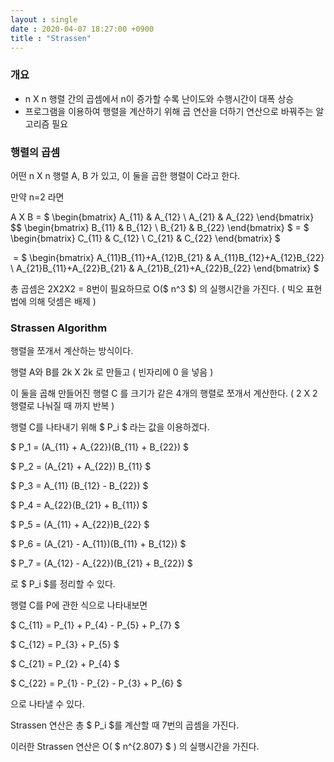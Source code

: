 ```yaml
---
layout : single
date : 2020-04-07 18:27:00 +0900
title : "Strassen"
---
```




### 개요

- n X n 행렬 간의 곱셈에서 n이 증가할 수록 난이도와 수행시간이 대폭 상승
- 프로그램을 이용하여 행렬을 계산하기 위해 곱 연산을 더하기 연산으로 바꿔주는 알고리즘 필요



### 행렬의 곱셈

어떤 n X n 행렬 A, B 가 있고, 이 둘을 곱한 행렬이 C라고 한다.

만약 n=2 라면



  A X B = $ \begin{bmatrix} A_{11} & A_{12} \\ A_{21} & A_{22} \end{bmatrix} $$ \begin{bmatrix} B_{11} & B_{12} \\ B_{21} & B_{22} \end{bmatrix} $ = $ \begin{bmatrix} C_{11} & C_{12} \\ C_{21} & C_{22} \end{bmatrix} $

​			= $ \begin{bmatrix} A_{11}B_{11}+A_{12}B_{21} & A_{11}B_{12}+A_{12}B_{22} \\ A_{21}B_{11}+A_{22}B_{21} & A_{21}B_{21}+A_{22}B_{22} \end{bmatrix} $



총 곱셈은 2X2X2 = 8번이 필요하므로 O($ n^3 $) 의 실행시간을 가진다. ( 빅오 표현법에 의해 덧셈은 배제 )



### Strassen Algorithm 

행렬을 쪼개서 계산하는 방식이다.

행렬 A와 B를 2k X 2k 로 만들고 ( 빈자리에 0 을 넣음 ) 

이 둘을 곱해 만들어진 행렬 C 를 크기가 같은 4개의 행렬로 쪼개서 계산한다. ( 2 X 2 행렬로 나눠질 때 까지 반복 )

행렬 C를 나타내기 위해 $ P_i $ 라는 값을 이용하겠다.



$ P_1 = (A_{11} + A_{22})(B_{11} + B_{22}) $

$ P_2 = (A_{21} + A_{22}) B_{11} $

$ P_3 = A_{11} (B_{12} - B_{22}) $

$ P_4 = A_{22}(B_{21} + B_{11}) $

$ P_5 = (A_{11} + A_{22})B_{22} $

$ P_6 = (A_{21} - A_{11})(B_{11} + B_{12}) $

$ P_7 = (A_{12} - A_{22})(B_{21} + B_{22}) $



로 $ P_i $를 정리할 수 있다.



행렬 C를 P에 관한 식으로 나타내보면



$ C_{11} = P_{1} + P_{4} - P_{5} + P_{7} $

$ C_{12} = P_{3} + P_{5} $

$ C_{21} = P_{2} + P_{4} $

$ C_{22} = P_{1} - P_{2} - P_{3} + P_{6} $



으로 나타낼 수 있다.

Strassen 연산은 총 $ P_i $를 계산할 때 7번의 곱셈을 가진다.

이러한 Strassen 연산은 O( $ n^{2.807} $ ) 의 실행시간을 가진다.





